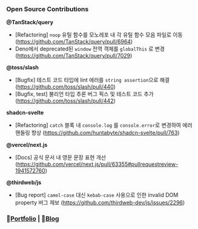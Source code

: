 ### Open Source Contributions

**@TanStack/query**
- [Refactoring] `noop` 유틸 함수를 모노레포 내 각 유틸 함수 모음 파일로 이동 (https://github.com/TanStack/query/pull/6964)
- Deno에서 deprecated된 `window` 전역 객체를 `globalThis` 로 변경 (https://github.com/TanStack/query/pull/7029)

**@toss/slash**
- [Bugfix] 테스트 코드 타입에 lint 에러를 `string assertion`으로 해결 (https://github.com/toss/slash/pull/440)
- [Bugfix, test] 불리언 타입 추론 버그 픽스 및 테스트 코드 추가 (https://github.com/toss/slash/pull/442)

**shadcn-svelte**
- [Refactoring] `catch` 블록 내 `console.log` 를 `console.error`로 변경하여 에러 핸들링 향상 (https://github.com/huntabyte/shadcn-svelte/pull/763)

**@vercel/next.js**
- [Docs] 공식 문서 내 영문 문장 표현 개선 (https://github.com/vercel/next.js/pull/63355#pullrequestreview-1941572760)

**@thirdweb/js**
- [Bug report] `camel-case` 대신 `kebab-case` 사용으로 인한 invalid DOM property 버그 제보 (https://github.com/thirdweb-dev/js/issues/2296)

### 🌈[Portfolio](https://sollee-dev.notion.site/0066c9b8cfa04a7abbb4277ce8b63181) | 📔[Blog](https://dev.to/solleedata)

